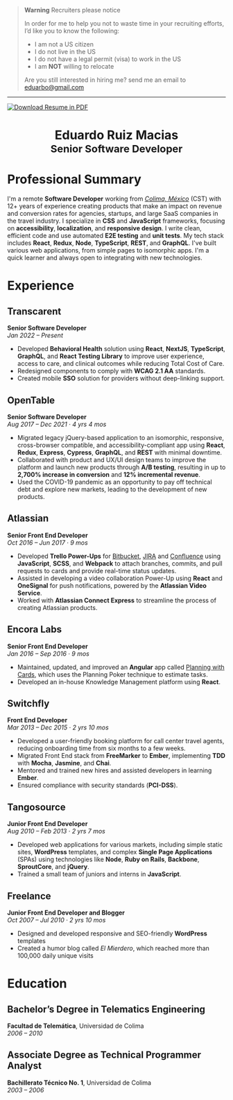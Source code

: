 > **Warning** Recruiters please notice
>
> In order for me to help you not to waste time in your recruiting efforts, I’d like you to know the following:
> 
> - I am not a US citizen
> - I do not live in the US
> - I do not have a legal permit (visa) to work in the US
> - I am **NOT** willing to relocate
>
> Are you still interested in hiring me? send me an email to <eduarbo@gmail.com>

---

<a href="./Eduardo Ruiz Macias - Resume.pdf">![Download Resume in PDF](https://img.shields.io/badge/Download-Resume%20in%20PDF-blueviolet?style=for-the-badge&logo=data:image/png;base64,iVBORw0KGgoAAAANSUhEUgAAAA4AAAAOCAYAAAAfSC3RAAAABmJLR0QA/wD/AP+gvaeTAAAA9klEQVQokaWSwSrEURSHv59sp0liYSHN1kIpCzVbtngBzd4TKAtv4RGsWTLJXhSLmVKSBZM8gCnls/AfXWM0xVmd3/nu79577rnwx0gp1AbQGFrzmKT7q1FdBg6B84LXgC1gI8nJyKPVlro/VFtQu2pHXS/ZxPhuqAMPwJG6MihOjjE9A9tV/gIsAhdjjUlegXZ17eY3NkjUGjADPCXpq/PAW5JewQB61YZfxpZ6p96q0+q9eqPuFuxUXYKfj9MB+sBspTeBtYLtJLkeZawDe8XA34t2pvicK6OMZ0mOC30AXFV5O8klw6HOVV9uoJvqqjoxzP4VHxovhIfhWOU4AAAAAElFTkSuQmCC)</a>

<h1 align="center">Eduardo Ruiz Macias<br /><sub>Senior Software Developer</sub></h1>

# Professional Summary

I'm a remote **Software Developer** working from [*Colima, México*](https://goo.gl/maps/Dq3yZHkDxJMb3N3A6) (CST) with 12+ years of experience creating products that make an impact on revenue and conversion rates for agencies, startups, and large SaaS companies in the travel industry. I specialize in **CSS** and **JavaScript** frameworks, focusing on **accessibility**, **localization**, and **responsive design**. I write clean, efficient code and use automated **E2E testing** and **unit tests**. My tech stack includes **React**, **Redux**, **Node**, **TypeScript**, **REST**, and **GraphQL**. I've built various web applications, from simple pages to isomorphic apps. I'm a quick learner and always open to integrating with new technologies.


# Experience

## Transcarent

**Senior Software Developer**  
*Jan 2022 – Present*

- Developed **Behavioral Health** solution using **React**, **NextJS**, **TypeScript**, **GraphQL**, and **React Testing Library** to improve user experience, access to care, and clinical outcomes while reducing Total Cost of Care.
- Redesigned components to comply with **WCAG 2.1 AA** standards.
- Created mobile **SSO** solution for providers without deep-linking support.


## OpenTable

**Senior Software Developer**  
*Aug 2017 – Dec 2021 · 4 yrs 4 mos*

- Migrated legacy jQuery-based application to an isomorphic, responsive, cross-browser compatible, and accessibility-compliant app using **React**, **Redux**, **Express**, **Cypress**, **GraphQL**, and **REST** with minimal downtime.
- Collaborated with product and UX/UI design teams to improve the platform and launch new products through **A/B testing**, resulting in up to **2,700% increase in conversion** and **12% incremental revenue**.
- Used the COVID-19 pandemic as an opportunity to pay off technical debt and explore new markets, leading to the development of new products.


## Atlassian

**Senior Front End Developer**  
*Oct 2016 – Jun 2017 · 9 mos*

- Developed **Trello Power-Ups** for [Bitbucket](https://support.atlassian.com/trello/docs/using-the-bitbucket-power-up/), [JIRA](https://trello.com/power-ups/586be36326cc4c7e9f70beb3) and [Confluence](https://trello.com/power-ups/586be37142f94dc0871fbcbb) using **JavaScript**, **SCSS**, and **Webpack** to attach branches, commits, and pull requests to cards and provide real-time status updates.
- Assisted in developing a video collaboration Power-Up using **React** and **OneSignal** for push notifications, powered by the **Atlassian Video Service**.
- Worked with **Atlassian Connect Express** to streamline the process of creating Atlassian products.


## Encora Labs

**Senior Front End Developer**  
*Jan 2016 – Sep 2016 · 9 mos*

- Maintained, updated, and improved an **Angular** app called [Planning with Cards](https://planningwith.cards/), which uses the Planning Poker technique to estimate tasks.
- Developed an in-house Knowledge Management platform using **React**.


## Switchfly

**Front End Developer**  
*Mar 2013 – Dec 2015 · 2 yrs 10 mos*

- Developed a user-friendly booking platform for call center travel agents, reducing onboarding time from six months to a few weeks.
- Migrated Front End stack from **FreeMarker** to **Ember**, implementing **TDD** with **Mocha**, **Jasmine**, and **Chai**.
- Mentored and trained new hires and assisted developers in learning **Ember**.
- Ensured compliance with security standards (**PCI-DSS**).


## Tangosource

**Junior Front End Developer**  
*Aug 2010 – Feb 2013 · 2 yrs 7 mos*

- Developed web applications for various markets, including simple static sites, **WordPress** templates, and complex **Single Page Applications** (SPAs) using technologies like **Node**, **Ruby on Rails**, **Backbone**, **SproutCore**, and **jQuery**.
- Trained a small team of juniors and interns in **JavaScript**.


## Freelance

**Junior Front End Developer and Blogger**  
*Oct 2007 – Jul 2010 · 2 yrs 10 mos*

- Designed and developed responsive and SEO-friendly **WordPress** templates
- Created a humor blog called *El Mierdero*, which reached more than 100,000 daily unique visits


# Education

## Bachelor’s Degree in Telematics Engineering

**Facultad de Telemática**, Universidad de Colima  
*2006 – 2010*

## Associate Degree as Technical Programmer Analyst

**Bachillerato Técnico No. 1**, Universidad de Colima  
*2003 – 2006*
